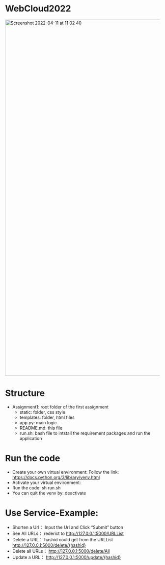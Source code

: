 # WebCloud2022
<img width="1154" alt="Screenshot 2022-04-11 at 11 02 40" src="https://user-images.githubusercontent.com/86485345/162702732-ff5196bb-8b1f-44ac-991f-665d7780504f.png">


# Structure
- Assignment1: root folder of the first assignment 
    - static: folder, css style 
    - templates: folder, html files
    - app.py: main logic
    - README.md: this file
    - run.sh: bash file to intstall the requirement packages and run the application

# Run the code
- Create your own virtual environment:
Follow the link: https://docs.python.org/3/library/venv.html
- Activate your virtual environment:
- Run the code:
    sh run.sh
- You can quit the venv by:
    deactivate

# Use Service-Example:
- Shorten a Url：
Input the Url and Click “Submit” button
- See All URLs：
rederict to http://127.0.0.1:5000/URLList
- Delete a URL：
hashid could get from the URLList
http://127.0.0.1:5000/delete/{hashid}
- Delete all URLs：
http://127.0.0.1:5000/delete/All
- Update a URL：
http://127.0.0.1:5000/update/{hashid}
